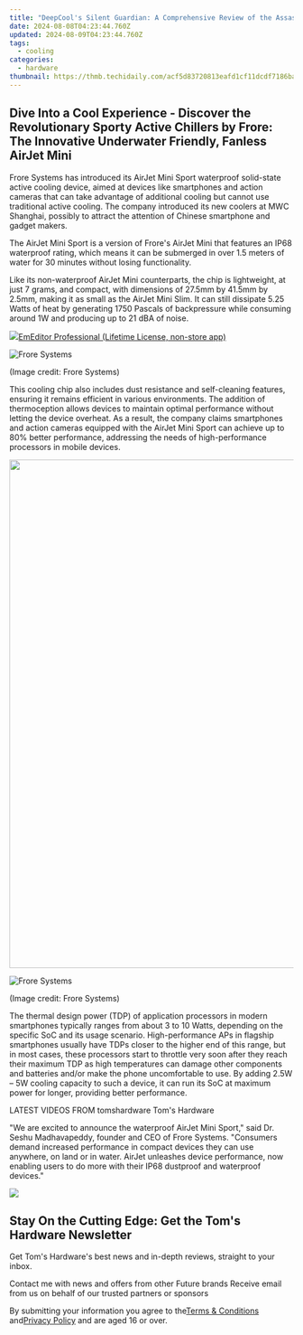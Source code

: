 ```yaml
---
title: "DeepCool's Silent Guardian: A Comprehensive Review of the Assassin 4S Cooler"
date: 2024-08-08T04:23:44.760Z
updated: 2024-08-09T04:23:44.760Z
tags:
  - cooling
categories:
  - hardware
thumbnail: https://thmb.techidaily.com/acf5d83720813eafd1cf11dcdf7186bac5b4ef33c78d797b177e528ae8e24bb4.jpg
---
```


## Dive Into a Cool Experience - Discover the Revolutionary Sporty Active Chillers by Frore: The Innovative Underwater Friendly, Fanless AirJet Mini

Frore Systems has introduced its AirJet Mini Sport waterproof solid-state active cooling device, aimed at devices like smartphones and action cameras that can take advantage of additional cooling but cannot use traditional active cooling. The company introduced its new coolers at MWC Shanghai, possibly to attract the attention of Chinese smartphone and gadget makers.

 The AirJet Mini Sport is a version of Frore's AirJet Mini that features an IP68 waterproof rating, which means it can be submerged in over 1.5 meters of water for 30 minutes without losing functionality.  
  
 Like its non-waterproof AirJet Mini counterparts, the chip is lightweight, at just 7 grams, and compact, with dimensions of 27.5mm by 41.5mm by 2.5mm, making it as small as the AirJet Mini Slim. It can still dissipate 5.25 Watts of heat by generating 1750 Pascals of backpressure while consuming around 1W and producing up to 21 dBA of noise.

<!-- affiliate ads begin -->
<a href="https://shop.emeditor.com/order/checkout.php?PRODS=4631722&QTY=1&AFFILIATE=108875&CART=1"><img src="https://www.emeditor.com/wp-content/uploads/2023/05/frontpage2-2048x588.webp" border="0">EmEditor Professional (Lifetime License, non-store app)</a>
<!-- affiliate ads end -->
![Frore Systems](https://cdn.mos.cms.futurecdn.net/S7SqpsLQkAXKUniRYkDSWJ-320-80.jpg)

 (Image credit: Frore Systems)

 This cooling chip also includes dust resistance and self-cleaning features, ensuring it remains efficient in various environments. The addition of thermoception allows devices to maintain optimal performance without letting the device overheat. As a result, the company claims smartphones and action cameras equipped with the AirJet Mini Sport can achieve up to 80% better performance, addressing the needs of high-performance processors in mobile devices.

<!-- affiliate ads begin -->
<a href="https://ursime.pxf.io/c/5597632/2048972/16384" target="_top" id="2048972"><img src="//a.impactradius-go.com/display-ad/16384-2048972" border="0" alt="" width="1200" height="900"/></a><img height="0" width="0" src="https://imp.pxf.io/i/5597632/2048972/16384" style="position:absolute;visibility:hidden;" border="0" />
<!-- affiliate ads end -->
![Frore Systems](https://cdn.mos.cms.futurecdn.net/UwnVckejJAFEwtmjM786HJ-320-80.jpg)

 (Image credit: Frore Systems)

 The thermal design power (TDP) of application processors in modern smartphones typically ranges from about 3 to 10 Watts, depending on the specific SoC and its usage scenario. High-performance APs in flagship smartphones usually have TDPs closer to the higher end of this range, but in most cases, these processors start to throttle very soon after they reach their maximum TDP as high temperatures can damage other components and batteries and/or make the phone uncomfortable to use. By adding 2.5W – 5W cooling capacity to such a device, it can run its SoC at maximum power for longer, providing better performance.

 LATEST VIDEOS FROM tomshardware Tom's Hardware

 "We are excited to announce the waterproof AirJet Mini Sport," said Dr. Seshu Madhavapeddy, founder and CEO of Frore Systems. "Consumers demand increased performance in compact devices they can use anywhere, on land or in water. AirJet unleashes device performance, now enabling users to do more with their IP68 dustproof and waterproof devices."

<!-- affiliate ads begin -->
<a href="https://secure.2checkout.com/order/checkout.php?PRODS=3851691&QTY=1&AFFILIATE=108875&CART=1"><img src="http://www.aiseesoft.com/avangate/30p/banner.jpg" border="0"></a>
<!-- affiliate ads end -->
## Stay On the Cutting Edge: Get the Tom's Hardware Newsletter

 Get Tom's Hardware's best news and in-depth reviews, straight to your inbox.

 Contact me with news and offers from other Future brands  Receive email from us on behalf of our trusted partners or sponsors

 By submitting your information you agree to the[Terms & Conditions](https://futureplc.com/terms-conditions/) and[Privacy Policy](https://futureplc.com/privacy-policy/) and are aged 16 or over.


<ins class="adsbygoogle"
     style="display:block"
     data-ad-format="autorelaxed"
     data-ad-client="ca-pub-7571918770474297"
     data-ad-slot="1223367746"></ins>



<ins class="adsbygoogle"
     style="display:block"
     data-ad-client="ca-pub-7571918770474297"
     data-ad-slot="8358498916"
     data-ad-format="auto"
     data-full-width-responsive="true"></ins>
